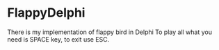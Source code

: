# FlappyDelphi
There is my implementation of flappy bird in Delphi
To play all what you need is SPACE key, to exit use ESC.
